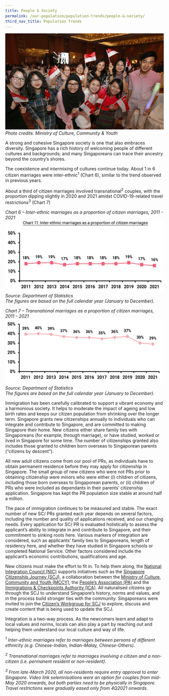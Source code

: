 ```yaml
---
title: People & Society
permalink: /our-population/population-trends/people-&-society/
third_nav_title: Population Trends
---
```

![Image by MCCY](/images/stock-image-21.jpg)
*Photo credits: Ministry of Culture, Community & Youth*

A strong and cohesive Singapore society is one that also embraces diversity. Singapore has a rich history of welcoming people of different cultures and backgrounds; and many Singaporeans can trace their ancestry beyond the country’s shores.

The coexistence and intermixing of cultures continue today. About 1 in 6 citizen marriages were inter-ethnic<sup>1</sup> (Chart 6), similar to the trend observed in previous years. 

About a third of citizen marriages involved transnational<sup>2</sup> couples, with the proportion dipping slightly in 2020 and 2021 amidst COVID-19-related travel restrictions<sup>3</sup> (Chart 7)

*Chart 6 – Inter-ethnic marriages as a proportion of citizen marriages, 2011 - 2021*
![Chart 6](/images/Chart-6-Inter-Ethnic-Marriages-2011-2021.png)
*Source: Department of Statistics*  
*The figures are based on the full calendar year (January to December).*

*Chart 7 – Transnational marriages as a proportion of citizen marriages, 2011 - 2021*
![Chart 7](/images/Chart-7-Transnational-Marriages-2011-2021.png)
*Source: Department of Statistics*  
*The figures are based on the full calendar year (January to December).*

Immigration has been carefully calibrated to support a vibrant economy and a harmonious society. It helps to moderate the impact of ageing and low birth rates  and keeps our citizen population from shrinking over the longer term. Singapore grants new citizenships annually to individuals who can integrate and contribute to Singapore, and are committed to making Singapore their home. New citizens either share family ties with Singaporeans (for example, through marriage), or have studied, worked or lived in Singapore for some time. The number of citizenships granted also includes those granted to children born overseas to Singaporean parents (“citizens by descent”). 

All new adult citizens come from our pool of PRs, as individuals have to obtain permanent residence before they may apply for citizenship in Singapore. The small group of new citizens who were not PRs prior to obtaining citizenship were minors who were either (i) children of citizens, including those born overseas to Singaporean parents, or (ii) children of PRs who were included as dependants in their parents’ citizenship application. Singapore has kept the PR population size stable at around half a million. 

The pace of immigration continues to be measured and stable. The exact number of new SC/ PRs granted each year depends on several factors, including the number and quality of applications received, and our changing needs. Every application for SC/ PR is evaluated holistically to assess the applicant’s ability to integrate in and contribute to Singapore, and their commitment to sinking roots here. Various markers of integration are considered, such as applicants’ family ties to Singaporeans, length of residency here, and whether they have studied in Singapore schools or completed National Service. Other factors considered include the applicant’s economic contributions, qualifications and age.

New citizens must make the effort to fit in. To help them along, the [National Integration Council (NIC)](https://www.mccy.gov.sg/sector/initiatives/national-integration-council) supports initiatives such as the [Singapore Citizenship Journey (SCJ)](https://www.sgjourney.gov.sg), a collaboration between the [Ministry of Culture, Community and Youth (MCCY)](https://www.mccy.gov.sg/), the [People’s Association (PA)](https://www.pa.gov.sg/) and the [Immigrations & Checkpoints Authority (ICA)](https://www.ica.gov.sg). All naturalised citizens go through the SCJ to understand Singapore’s history, norms and values, and in the process build stronger ties with the community. Singaporeans were invited to join the [Citizen’s Workgroup for SCJ](https://www.mccy.gov.sg/sector/initiatives/citizens-workgroup-for-singapore-citizenship-journey) to explore, discuss and create content that is being used to update the SCJ.

Integration is a two-way process. As the newcomers learn and adapt to local values and norms, locals can also play a part by reaching out and helping them understand our local culture and way of life.

*<sup>1</sup> Inter-ethnic marriages refer to marriages between persons of different ethnicity (e.g. Chinese-Indian, Indian-Malay, Chinese-Others).*

*<sup>2</sup> Transnational marriages refer to marriages involving a citizen and a non-citizen (i.e. permanent resident or non-resident).*

*<sup>3</sup> From late-March 2020, all non-residents require entry approval to enter Singapore. Video link solemnisations were an option for couples from mid-May 2020 onwards, but both parties need to be physically in Singapore. Travel restrictions were gradually eased only from 4Q2021 onwards.*